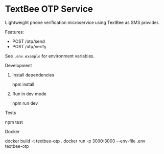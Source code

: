 # TextBee OTP Service

Lightweight phone verification microservice using TextBee as SMS provider.

Features:

- POST /otp/send
- POST /otp/verify

See `.env.example` for environment variables.

Development

1. Install dependencies

   npm install

2. Run in dev mode

   npm run dev

Tests

npm test

Docker

docker build -t textbee-otp .
docker run -p 3000:3000 --env-file .env textbee-otp
